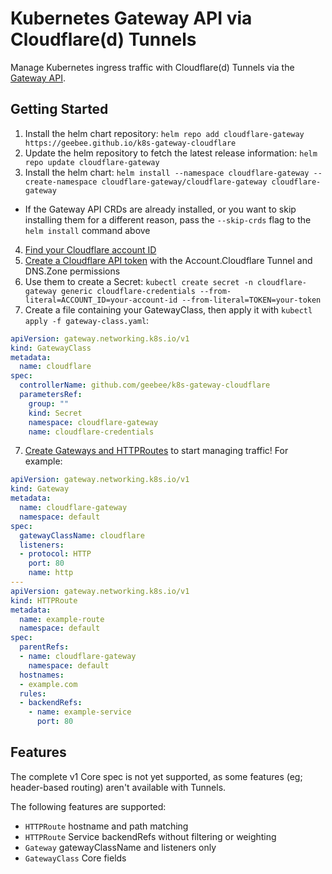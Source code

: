 # Kubernetes Gateway API via Cloudflare(d) Tunnels

Manage Kubernetes ingress traffic with Cloudflare(d) Tunnels via the [Gateway API](https://gateway-api.sigs.k8s.io).

## Getting Started

1. Install the helm chart repository: `helm repo add cloudflare-gateway https://geebee.github.io/k8s-gateway-cloudflare`
2. Update the helm repository to fetch the latest release information: `helm repo update cloudflare-gateway`
3. Install the helm chart: `helm install --namespace cloudflare-gateway --create-namespace cloudflare-gateway/cloudflare-gateway cloudflare-gateway`
  - If the Gateway API CRDs are already installed, or you want to skip installing them for a different reason, pass the `--skip-crds` flag to the `helm install` command above
4. [Find your Cloudflare account ID](https://developers.cloudflare.com/fundamentals/setup/find-account-and-zone-ids/)
5. [Create a Cloudflare API token](https://developers.cloudflare.com/fundamentals/api/get-started/create-token/) with the Account.Cloudflare Tunnel and DNS.Zone permissions
6. Use them to create a Secret: `kubectl create secret -n cloudflare-gateway generic cloudflare-credentials --from-literal=ACCOUNT_ID=your-account-id --from-literal=TOKEN=your-token`
7. Create a file containing your GatewayClass, then apply it with `kubectl apply -f gateway-class.yaml`:

```yaml
apiVersion: gateway.networking.k8s.io/v1
kind: GatewayClass
metadata:
  name: cloudflare
spec:
  controllerName: github.com/geebee/k8s-gateway-cloudflare
  parametersRef:
    group: ""
    kind: Secret
    namespace: cloudflare-gateway
    name: cloudflare-credentials
```

7. [Create Gateways and HTTPRoutes](https://gateway-api.sigs.k8s.io/guides/http-routing/) to start managing traffic! For example:

```yaml
apiVersion: gateway.networking.k8s.io/v1
kind: Gateway
metadata:
  name: cloudflare-gateway
  namespace: default
spec:
  gatewayClassName: cloudflare
  listeners:
  - protocol: HTTP
    port: 80
    name: http
---
apiVersion: gateway.networking.k8s.io/v1
kind: HTTPRoute
metadata:
  name: example-route
  namespace: default
spec:
  parentRefs:
  - name: cloudflare-gateway
    namespace: default
  hostnames:
  - example.com
  rules:
  - backendRefs:
    - name: example-service
      port: 80
```

## Features

The complete v1 Core spec is not yet supported, as some features (eg; header-based routing) aren't available with Tunnels.

The following features are supported:

  - `HTTPRoute` hostname and path matching
  - `HTTPRoute` Service backendRefs without filtering or weighting
  - `Gateway` gatewayClassName and listeners only
  - `GatewayClass` Core fields

<!-- * HTTPRoute Gateway parentRefs, without sectionName
* HTTPRoute hostnames, but not listener filtering or precedence
* HTTPRoute rule path match only
* HTTPRoute backendRefs without filtering or weighting
* Gateway gatewayClassName, listeners aren't validated
* GatewayClass Core fields -->
